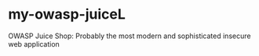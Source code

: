 # my-owasp-juiceL
OWASP Juice Shop: Probably the most modern and sophisticated insecure web application
